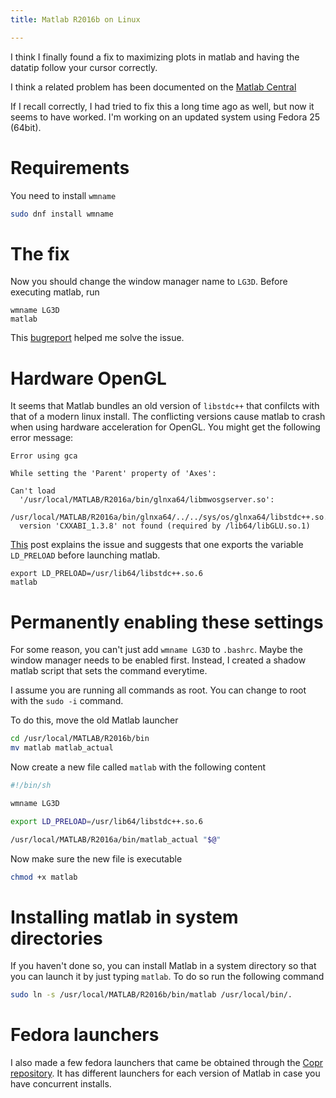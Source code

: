 ```yaml
---
title: Matlab R2016b on Linux

---
```


I think I finally found a fix to maximizing plots in matlab and having the datatip follow your cursor correctly.

I think a related problem has been documented on the [Matlab Central](https://www.mathworks.com/matlabcentral/answers/178241-why-are-all-the-warning-boxes-blank)

If I recall correctly, I had tried to fix this a long time ago as well, but now it seems to have worked.
I'm working on an updated system using Fedora 25 (64bit).

# Requirements

You need to install `wmname`

```bash
sudo dnf install wmname
````

# The fix
Now you should change the window manager name to `LG3D`. Before executing matlab, run 

```
wmname LG3D
matlab
```

This [bugreport](https://bugzilla.redhat.com/show_bug.cgi?id=918055) helped me solve the issue.

# Hardware OpenGL

It seems that Matlab bundles an old version of `libstdc++` that confilcts with
that of a modern linux install. The conflicting versions cause matlab to crash
when using hardware acceleration for OpenGL. You might get the following error message:

```
Error using gca

While setting the 'Parent' property of 'Axes':

Can't load
  '/usr/local/MATLAB/R2016a/bin/glnxa64/libmwosgserver.so':
  /usr/local/MATLAB/R2016a/bin/glnxa64/../../sys/os/glnxa64/libstdc++.so.6:
  version 'CXXABI_1.3.8' not found (required by /lib64/libGLU.so.1)
```

[This](http://stackoverflow.com/questions/38473597/matlab-on-linux-cant-plot-anythingcant-load-libstdc-so-6-version-cxxabi-1)
post explains the issue and suggests that one exports the variable `LD_PRELOAD`
before launching matlab.

```
export LD_PRELOAD=/usr/lib64/libstdc++.so.6
matlab
```


# Permanently enabling these settings

For some reason, you can't just add `wmname LG3D` to `.bashrc`. Maybe the
window manager needs to be enabled first. Instead, I created a shadow matlab
script that sets the command everytime.

I assume you are running all commands as root. You can change to root with the `sudo -i` command.

To do this, move the old Matlab launcher

```bash
cd /usr/local/MATLAB/R2016b/bin
mv matlab matlab_actual
```
Now create a new file called `matlab` with the following content

```bash
#!/bin/sh

wmname LG3D

export LD_PRELOAD=/usr/lib64/libstdc++.so.6

/usr/local/MATLAB/R2016a/bin/matlab_actual "$@"
```

Now make sure the new file is executable

```bash
chmod +x matlab
```

# Installing matlab in system directories
If you haven't done so, you can install Matlab in a system directory so that you can launch it by just typing `matlab`. To do so run the following command

```bash
sudo ln -s /usr/local/MATLAB/R2016b/bin/matlab /usr/local/bin/.
```

# Fedora launchers

I also made a few fedora launchers that came be obtained through the [Copr
repository](https://copr.fedorainfracloud.org/coprs/hmaarrfk/useful_launchers/).
It has different launchers for each version of Matlab in case you have
concurrent installs.
